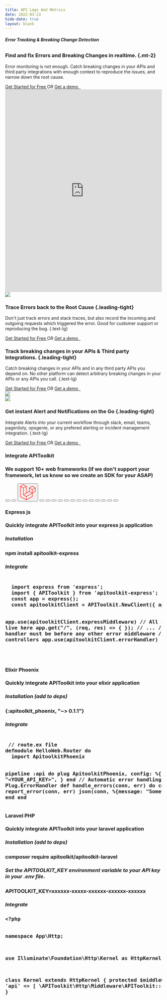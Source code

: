 ```yaml
---
title: API Logs And Metrics
date: 2022-03-23
hide-date: true
layout: blank
---
```


<section  class="mt-28 text-center home-feature-image-div text-center w-full max-w-full aspect-auto" >
<div class="max-w-4xl inline-block text-left  text-xl sm:text-2xl">

###### <span class="bg-amber-300 px-2 rounded-md"><strong class="drop-shadow-md">Error Tracking & Breaking Change Detection </strong></span>

### Find and fix Errors and Breaking Changes in realtime. {.mt-2}

Error monitoring is not enough. Catch breaking changes in your APIs and third party integrations with enough context to reproduce the issues, and narrow down the root cause.

<div class="space-y-2 text-sm sm:pt-1 not-prose" id="waitlist-form-1">
    <a href="https://app.apitoolkit.io" class="drop-shadow hover:drop-shadow-lg transition-all rounded-md hover:bg-yellow-300 bg-amber-300 text-black border border-amber-400 font-semibold inline-block px-4 py-2 mt-2 sm:mt-0 hs-init hs-inview">
    Get Started for Free
    </a>
    <span class="inline-block px-5"> OR </span>
    <a href="https://calendar.app.google/1a4HG5GZYv1sjjZG6" target="_blank" class="drop-shadow rounded-md border border-gray-200 bg-gray-100 hover:bg-gray-200 text-xs text-gray-900 inline-block px-4 py-2 sm:ml-1 mt-2 sm:mt-0 hs-init hs-inview">
    Get a demo &nbsp;
    </a>
</div>

<!-- <video class="w-full max-w-4xl" loop autoplay muted playsinline> -->
<!--     <source src='/assets/video/log_explorer.mp4' type='video/mp4'> -->
<!--     Your browser does not support the video tag. -->
<!-- </video> -->
<iframe width="100%" height="650" class="max-w-4xl mt-12 rounded-xl overflow-hidden drop-shadow-lg" src="https://www.youtube.com/embed/4F4l-hjpUfs?si=u3wPO62k38pc-L0q" title="YouTube video player" frameborder="0" allow="accelerometer; autoplay; clipboard-write; encrypted-media; gyroscope; picture-in-picture; web-share" allowfullscreen></iframe>

</div>
</section>

<section  class="py-28 text-center text-center w-full max-w-full aspect-auto" >
<div class="max-w-6xl inline-block text-left  text-xl sm:text-2xl prose prose-lg space-y-16">

<div class="grid grid-cols-5 gap-8 justify-center items-center">
    <img src="log_explorer_error.png" class="w-full col-span-3 drop-shadow-lg border border-gray-200 rounded-md"/> 
    <div class="space-y-3 col-span-2">

### Trace Errors back to the Root Cause {.leading-tight}

Don't just track errors and stack traces, but also record the incoming and outgoing requests which triggered the error. Good for customer support or reproducing the bug.
{.text-lg}

<div class="space-y-2 text-sm sm:pt-1 not-prose" id="waitlist-form-1">
    <a href="https://app.apitoolkit.io" class="drop-shadow hover:drop-shadow-lg transition-all rounded-md hover:bg-yellow-300 bg-amber-300 text-black border border-amber-400 font-semibold inline-block px-4 py-2 mt-2 sm:mt-0 hs-init hs-inview">
    Get Started for Free
    </a>
    <span class="inline-block px-5"> OR </span>
    <a href="https://calendar.app.google/1a4HG5GZYv1sjjZG6" target="_blank" class="drop-shadow rounded-md border border-gray-200 bg-gray-100 hover:bg-gray-200 text-xs text-gray-900 inline-block px-4 py-2 sm:ml-1 mt-2 sm:mt-0 hs-init hs-inview">
    Get a demo &nbsp;
    </a>
</div>

</div>
</div>

<div class="grid grid-cols-5 gap-8 justify-center items-center">
    <div class="space-y-3 col-span-2">

### Track breaking changes in your APIs & Third party Integrations. {.leading-tight}

Catch breaking changes in your APIs and in any third party APIs you depend on. No other platform can detect arbitrary breaking changes in your APIs or any APIs you call.
{.text-lg}

<div class="space-y-2 text-sm sm:pt-1 not-prose" id="waitlist-form-1">
    <a href="https://app.apitoolkit.io" class="drop-shadow hover:drop-shadow-lg transition-all rounded-md hover:bg-yellow-300 bg-amber-300 text-black border border-amber-400 font-semibold inline-block px-4 py-2 mt-2 sm:mt-0 hs-init hs-inview">
    Get Started for Free
    </a>
    <span class="inline-block px-5"> OR </span>
    <a href="https://calendar.app.google/1a4HG5GZYv1sjjZG6" target="_blank" class="drop-shadow rounded-md border border-gray-200 bg-gray-100 hover:bg-gray-200 text-xs text-gray-900 inline-block px-4 py-2 sm:ml-1 mt-2 sm:mt-0 hs-init hs-inview">
    Get a demo &nbsp;
    </a>
</div>
</div>
<img src="changes_details.png" class="w-full col-span-3 drop-shadow-lg border border-gray-200 rounded-md"/> 
</div>

<div class="grid grid-cols-5 gap-8 justify-center items-center">
    <img src="apitoolkit_slack.png" class="w-full col-span-3 drop-shadow-lg border border-gray-200 rounded-md"/> 
    <div class="space-y-3 col-span-2">

### Get instant Alert and Notifications on the Go {.leading-tight}

Integrate Alerts into your current workflow through slack, email, teams, pagerduty, opsgenie, or any prefered alerting or incident management integration.
{.text-lg}

<div class="space-y-2 text-sm sm:pt-1 not-prose" id="waitlist-form-1">
    <a href="https://app.apitoolkit.io" class="drop-shadow hover:drop-shadow-lg transition-all rounded-md hover:bg-yellow-300 bg-amber-300 text-black border border-amber-400 font-semibold inline-block px-4 py-2 mt-2 sm:mt-0 hs-init hs-inview">
    Get Started for Free
    </a>
    <span class="inline-block px-5"> OR </span>
    <a href="https://calendar.app.google/1a4HG5GZYv1sjjZG6" target="_blank" class="drop-shadow rounded-md border border-gray-200 bg-gray-100 hover:bg-gray-200 text-xs text-gray-900 inline-block px-4 py-2 sm:ml-1 mt-2 sm:mt-0 hs-init hs-inview">
    Get a demo &nbsp;
    </a>
</div>

</div>
  <section class="width-control mx-auto w-full">
    <div class="flex flex-col gap-2 w-full">
      <h3 class="text-[#2E3238] self-center text-2xl md:text-[49px] font-bold leading-[1.14] mb-[0] tracking-tight">
        Integrate APIToolkit<h3>
          <p class="text-gray-600 mx-auto text-center text-base font-normal max-w-2xl">
            We support 10+ web frameworks (if we don't support your framework, let us know so we create an SDK for your
            ASAP)
          </p>
          <div class="flex w-full mt-8">
            <div class="grid grid-cols-2 sm:grid-cols-3 md:grid-cols-4 gap-4 items-center h-max mt-4">
              <button class="border shadow rounded-lg p-4 w-28 h-28 int_active int_btn" id="express_btn" title="expressjs"
                onclick="integrationTabs(event)">
                <svg viewBox="0 0 128 128"><path
                    d="M126.67 98.44c-4.56 1.16-7.38.05-9.91-3.75-5.68-8.51-11.95-16.63-18-24.9-.78-1.07-1.59-2.12-2.6-3.45C89 76 81.85 85.2 75.14 94.77c-2.4 3.42-4.92 4.91-9.4 3.7l26.92-36.13L67.6 29.71c4.31-.84 7.29-.41 9.93 3.45 5.83 8.52 12.26 16.63 18.67 25.21 6.45-8.55 12.8-16.67 18.8-25.11 2.41-3.42 5-4.72 9.33-3.46-3.28 4.35-6.49 8.63-9.72 12.88-4.36 5.73-8.64 11.53-13.16 17.14-1.61 2-1.35 3.3.09 5.19C109.9 76 118.16 87.1 126.67 98.44zM1.33 61.74c.72-3.61 1.2-7.29 2.2-10.83 6-21.43 30.6-30.34 47.5-17.06C60.93 41.64 63.39 52.62 62.9 65H7.1c-.84 22.21 15.15 35.62 35.53 28.78 7.15-2.4 11.36-8 13.47-15 1.07-3.51 2.84-4.06 6.14-3.06-1.69 8.76-5.52 16.08-13.52 20.66-12 6.86-29.13 4.64-38.14-4.89C5.26 85.89 3 78.92 2 71.39c-.15-1.2-.46-2.38-.7-3.57q.03-3.04.03-6.08zm5.87-1.49h50.43c-.33-16.06-10.33-27.47-24-27.57-15-.12-25.78 11.02-26.43 27.57z" />
</svg>
              </button>
              <button class="border shadow rounded-lg p-4 w-28 h-28 int_btn" id="phoenix_btn" title="phoenix"
                onclick="integrationTabs(event)">
                <svg viewBox="0 0 128 128"><path fill-rule="evenodd" clip-rule="evenodd" fill="#F05323"
                    d="M27.216 20.304c.864.38 1.807.322 2.71.432 6.884.834 12.467 4.156 17.314 8.928 3.96 3.899 7.384 8.27 11.011 12.462 2.97 3.434 6.152 6.628 10.012 9.075 4.074 2.579 8.502 4.015 13.335 4.138.173.004.342.012.513.023.015.001.026.042.081.143-1.798 1.248-3.752 2.167-5.886 2.67-4.824 1.136-9.183.176-13-3.032-1.066-.896-2.092-1.845-3.184-2.708-1.711-1.356-3.663-2.064-5.869-1.801-3.097.371-4.782 2.714-4.062 5.76 1.125 4.757 3.853 8.483 7.666 11.459 4.113 3.21 8.834 4.958 13.958 5.681 5.083.715 10.144.707 15.118-.789.325-.099.644-.135.805.229.151.348-.226.411-.396.55-1.172.946-2.334 1.904-3.544 2.803-4.375 3.243-9.29 5.114-14.714 5.512-3.93.286-7.36-1.083-10.4-3.522-2.396-1.919-4.262-4.332-6.23-6.65-1.639-1.929-3.263-3.869-4.914-5.786-1.022-1.187-2.116-2.305-3.411-3.207-2.041-1.417-4.276-1.899-6.722-1.409-3.333.668-5.152 3.429-4.255 6.728 1.946 7.153 6.49 11.612 13.845 13.067.208.041.466-.035.631.28-3.797.776-7.514.581-11.16-.615-7.354-2.415-13.289-6.619-16.902-13.66-2.258-4.398-3.212-9.132-3.445-14.036-.15-3.151-.032-6.32-.52-9.449-.578-3.696-1.465-7.296-3.616-10.452-2.424-3.558-5.762-5.375-10.097-5.287-.51.01-1.021.002-1.546.002-.005-.355.288-.423.468-.558 3.608-2.704 7.779-4.175 12.039-5.428 2.403-.707 4.868-1.121 7.359-1.379.181-.019.411.069.521-.174h6.487zm-12.175 5.279c.925.978 1.899 1.657 3.154 1.844 1.537.229 3.127-.612 3.65-1.905.365-.9.321-.962-.619-.888-.508.039-1.018.064-1.525.121-1.537.17-3.071.362-4.66.828z"></path><path fill-rule="evenodd" clip-rule="evenodd" fill="#F15524"
                    d="M127.923 80.218c-1.112.447-2.148 1.072-3.376 1.25-2.965.43-5.646-.118-7.922-2.167-.422-.379-.852-.756-1.231-1.174-1.862-2.049-4.166-3.189-6.921-3.433-.216-.019-.431-.08-.677-.126 2.675-2.362 7.299-2.821 10.673-1.1 1.39.71 2.554 1.699 3.595 2.831 1.628 1.772 3.55 3.056 5.859 3.745v.174zm-44.38 27.479c-.315-.331-.77-.286-1.157-.414-2.234-.74-4.114-1.999-5.72-3.708-3.089-3.29-4.574-4.292-8.591-5.874.113-.255.346-.226.562-.231 1.967-.056 3.916.083 5.83.561 3.561.892 6.303 2.921 8.14 6.096.728 1.258 1.572 2.354 2.813 3.12.173.108.327.227.344.451l-2.221-.001zm-5.652-11.363c-1.229-.315-2.377-.592-3.514-.907-3.729-1.03-7.487-.791-11.252-.28-1.941.262-3.878.563-5.827.764-5.938.613-11.449-.808-16.608-3.685-5.142-2.868-9.702-6.435-13.169-11.27-.264-.369-.512-.749-.763-1.128-.078-.117-.143-.243-.231-.394.418-.18.661.142.925.287 2.756 1.521 5.457 3.141 8.469 4.146 5.317 1.773 10.577 1.829 15.816-.313 2.525-1.033 5.072-1.187 7.568.142.233.124.543.178.657.514-1.101.293-2.192.555-3.265.878-.94.283-1.734.764-1.814 1.888-.068.938.452 1.619 1.64 2.135 2.418 1.048 4.98 1.312 7.579 1.352 2.979.046 5.881.456 8.632 1.684 1.572.702 2.958 1.681 4.29 2.746.426.34.741.759.867 1.441zm32.327-38.96c-.247-.521-.389-.826-.535-1.127-2.335-4.841-6.256-6.668-11.447-5.266-2.38.643-4.698 1.556-7.163 1.832-11.789 1.324-21.997-1.699-29.903-10.972-.219-.258-.716-.631-.495-.862.377-.395.67.207.949.403 6.046 4.277 12.729 6.282 20.146 5.701 3.334-.263 6.524-1.176 9.713-2.122 2.819-.836 5.675-1.422 8.646-.817 6.453 1.313 10.411 6.384 10.089 13.23zM80.66 82.615c.113-.049.185-.089.262-.112 2.92-.894 5.186-2.756 7.268-4.893 2.041-2.093 3.946-4.322 6.16-6.251 4.704-4.1 10.1-5.302 16.118-3.94 1.502.34 2.749 1.059 3.847 2.077-1.195-.092-2.253-.119-3.299-.262-2.123-.292-3.851.427-5.285 1.947a229.136 229.136 0 00-3.414 3.693c-4.105 4.544-9.348 6.776-15.308 7.557-1.806.235-3.612.416-5.438.365-.262-.005-.551.089-.911-.181zm26.951-18.425c-1.039.222-1.82-.132-2.6-.258-4.854-.785-9.321-.01-13.534 2.671-6.398 4.07-13.373 4.74-20.649 2.957-.877-.216-1.757-.525-2.659-1.239 1.022-.059 1.806.172 2.595.287 3.68.538 6.973-.469 10.012-2.483 2.469-1.636 5.023-3.117 7.831-4.086 5.458-1.877 10.891-2.157 16.239.425.918.441 1.8.946 2.765 1.726z"></path> <path fill-rule="evenodd" clip-rule="evenodd" fill="#F15524"
                    d="M84.314 41.491c-2.881 1.649-5.792 2.001-8.819 1.796-8.64-.583-15.498-4.728-21.449-10.698-.181-.181-.426-.385-.327-.648.114-.313.448-.148.676-.147 5.767.009 11.056 1.456 15.582 5.202.941.778 1.922 1.509 2.899 2.242 2.981 2.237 6.305 3.022 9.971 2.316.42-.079.837-.116 1.467-.063z"> </path></svg>
              </button>
              <button class="border shadow rounded-lg p-4 w-28 h-28 int_btn flex items-center justify-center"
                id="laravel_btn" title="Laravel" onclick="integrationTabs(event)">
                <svg width="50" height="52" viewBox="0 0 50 52" xmlns="http://www.w3.org/2000/svg"> <path
                    d="M49.626 11.564a.809.809 0 0 1 .028.209v10.972a.8.8 0 0 1-.402.694l-9.209 5.302V39.25c0 .286-.152.55-.4.694L20.42 51.01c-.044.025-.092.041-.14.058-.018.006-.035.017-.054.022a.805.805 0 0 1-.41 0c-.022-.006-.042-.018-.063-.026-.044-.016-.09-.03-.132-.054L.402 39.944A.801.801 0 0 1 0 39.25V6.334c0-.072.01-.142.028-.21.006-.023.02-.044.028-.067.015-.042.029-.085.051-.124.015-.026.037-.047.055-.071.023-.032.044-.065.071-.093.023-.023.053-.04.079-.06.029-.024.055-.05.088-.069h.001l9.61-5.533a.802.802 0 0 1 .8 0l9.61 5.533h.002c.032.02.059.045.088.068.026.02.055.038.078.06.028.029.048.062.072.094.017.024.04.045.054.071.023.04.036.082.052.124.008.023.022.044.028.068a.809.809 0 0 1 .028.209v20.559l8.008-4.611v-10.51c0-.07.01-.141.028-.208.007-.024.02-.045.028-.068.016-.042.03-.085.052-.124.015-.026.037-.047.054-.071.024-.032.044-.065.072-.093.023-.023.052-.04.078-.06.03-.024.056-.05.088-.069h.001l9.611-5.533a.801.801 0 0 1 .8 0l9.61 5.533c.034.02.06.045.09.068.025.02.054.038.077.06.028.029.048.062.072.094.018.024.04.045.054.071.023.039.036.082.052.124.009.023.022.044.028.068zm-1.574 10.718v-9.124l-3.363 1.936-4.646 2.675v9.124l8.01-4.611zm-9.61 16.505v-9.13l-4.57 2.61-13.05 7.448v9.216l17.62-10.144zM1.602 7.719v31.068L19.22 48.93v-9.214l-9.204-5.209-.003-.002-.004-.002c-.031-.018-.057-.044-.086-.066-.025-.02-.054-.036-.076-.058l-.002-.003c-.026-.025-.044-.056-.066-.084-.02-.027-.044-.05-.06-.078l-.001-.003c-.018-.03-.029-.066-.042-.1-.013-.03-.03-.058-.038-.09v-.001c-.01-.038-.012-.078-.016-.117-.004-.03-.012-.06-.012-.09v-.002-21.481L4.965 9.654 1.602 7.72zm8.81-5.994L2.405 6.334l8.005 4.609 8.006-4.61-8.006-4.608zm4.164 28.764l4.645-2.674V7.719l-3.363 1.936-4.646 2.675v20.096l3.364-1.937zM39.243 7.164l-8.006 4.609 8.006 4.609 8.005-4.61-8.005-4.608zm-.801 10.605l-4.646-2.675-3.363-1.936v9.124l4.645 2.674 3.364 1.937v-9.124zM20.02 38.33l11.743-6.704 5.87-3.35-8-4.606-9.211 5.303-8.395 4.833 7.993 4.524z"
                    fill="#FF2D20" fill-rule="evenodd" /></svg>
              </button>
              <button class="border shadow rounded-lg p-4 w-28 h-28 int_btn flex just-center items-center" id="net_btn"
                title="dot net" onclick="integrationTabs(event)">
                <img src="/assets/img/framework-logos/net-logo.png" alt="" class="w-full" />
              </button>
              <button class="border shadow rounded-lg p-4 w-28 h-28 int_btn flex just-center items-center" id="django_btn"
                onclick="integrationTabs(event)">
                <img src="/assets/img/framework-logos/django-logo.png" alt="" class="w-full" />
              </button>
              <button class="border shadow rounded-lg p-4 w-28 h-28 int_btn flex just-center items-center" id="fast_btn"
                onclick="integrationTabs(event)">
                <img src="/assets/img/framework-logos/fastapi-logo.png" alt="" class="w-full" />
              </button>
              <button class="border shadow rounded-lg p-4 w-28 h-28 int_btn flex just-center items-center" id="flask_btn"
                onclick="integrationTabs(event)">
                <img src="/assets/img/framework-logos/flask-logo.png" alt="" class="w-full" />
              </button>
              <button class="border shadow rounded-lg p-4 w-28 h-28 int_btn flex just-center items-center" id="gin_btn"
                onclick="integrationTabs(event)">
                <img src="/assets/img/framework-logos/gin-logo.png" alt="" class="w-full" />
              </button>
              <button class="border shadow rounded-lg p-4 w-28 h-28 int_btn flex just-center items-center" id="fiber_btn"
                onclick="integrationTabs(event)">
                <img src="/assets/img/framework-logos/fiber-logo.png" alt="" class="w-full" />
              </button>
              <button class="border shadow rounded-lg p-4 w-28 h-28 int_btn flex just-center items-center" id="adonis_btn"
                onclick="integrationTabs(event)">
                <img src="/assets/img/framework-logos/adonis-logo.png" alt="" class="w-full" />
              </button>
              <button class="border shadow rounded-lg p-4 w-28 h-28 int_btn flex just-center items-center" id="fastify_btn"
                onclick="integrationTabs(event)">
                <img src="/assets/img/framework-logos/fastify-logo.png" alt="" class="w-full" />
              </button>
              <button class="border shadow rounded-lg p-4 w-28 h-28 int_btn flex just-center items-center" id="nestjs_btn"
                onclick="integrationTabs(event)">
                <img src="/assets/img/framework-logos/nestjs-logo.png" alt="" class="w-full" />
              </button>
              <button class="border shadow rounded-lg p-4 w-28 h-28 int_btn flex just-center items-center" id="mux_btn"
                onclick="integrationTabs(event)">
                <img src="/assets/img/framework-logos/mux-logo.png" alt="" class="w-full" />
              </button>
              <button class="border shadow rounded-lg p-4 w-28 h-28 int_btn flex just-center items-center" id="symfony_btn"
                onclick="integrationTabs(event)">
                <img src="/assets/img/framework-logos/symfony-logo.png" alt="" class="w-full" />
              </button>
              <button class="border shadow rounded-lg p-4 w-28 h-28 int_btn flex just-center items-center" id="slim_btn"
                onclick="integrationTabs(event)">
                <img src="/assets/img/framework-logos/slim-logo.png" alt="" class="w-full" />
              </button>
              <button class="border shadow rounded-lg p-4 w-28 h-28 int_btn flex just-center items-center" id="go_btn"
                onclick="integrationTabs(event)">
                <img src="/assets/img/framework-logos/go-logo.png" alt="" class="w-full" />
              </button>
            </div>
            <div class="flex flex-col w-1/2 px-8 m-0 py-0">
              <!-- express -->
              <div id="express_btn_content" class="int_content">
                <h4 class="text-[#2E3238]">Express js</h4>
                <p class="text-sm text-gray-600 font-normal">Quickly integrate APIToolkit into your express js application
                </p>
                <div class="flex flex-col gap-1 mt-2">
                  <h5 class="text-base text-[#2E3238] font-medium">Installation</h5>
                  <div class="bg-slate-700 text-white rounded-lg px-4 py-2 text-sm font-normal">
                    npm install apitoolkit-express
                  </div>
                </div>
                <div class="mt-2">
                  <h5 class="text-base text-[#2E3238] font-medium mb-1">Integrate</h5>
                  <pre class="p-0 m-0 w-full"><div class="w-full overflow-x-scroll px-4 pb-4 text-sm hljs language-javascript atom-one-dark code_example">
  import express from 'express';
  import { APIToolkit } from 'apitoolkit-express';
  const app = express();
  const apitoolkitClient = APIToolkit.NewClient({ apiKey: '&lt;API-KEY&gt;' });
  
  app.use(apitoolkitClient.expressMiddleware)
  // All controllers should live here
  app.get("/", (req, res) => {
  });
  // ...
  // The error handler must be before any other error middleware
  // and after all controllers
  app.use(apitoolkitClient.errorHandler)
  <div></pre>
                </div>
              </div>
              <!--- elixir -->
              <div id="phoenix_btn_content" class="int_content hidden">
                <h4 class="text-[#2E3238]">Elixir Phoenix</h4>
                <p class="text-sm text-gray-600 font-normal">Quickly integrate APIToolkit into your elixir application
                </p>
                <div class="flex flex-col gap-1 mt-2">
                  <h5 class="text-base text-[#2E3238] font-medium">Installation (add to deps)</h5>
                  <div class="bg-slate-700 text-white rounded-lg px-4 py-2 text-sm font-normal">
                    {:apitoolkit_phoenix, "~> 0.1.1"}
                  </div>
                </div>
                <div class="mt-2">
                  <h5 class="text-base text-[#2E3238] font-medium mb-1">Integrate</h5>
                  <pre class="p-0 m-0 w-full"><div class="w-full overflow-x-scroll px-4 pb-4 text-sm hljs language-javascript atom-one-dark code_example">
 // route.ex file                   
defmodule HelloWeb.Router do
  import ApitoolkitPhoenix

pipeline :api do
plug ApitoolkitPhoenix,
config: %{
api_key: "&lt;YOUR_API_KEY&gt;",
}
end
// Automatic error handling
@impl Plug.ErrorHandler
def handle_errors(conn, err) do
conn = report_error(conn, err)
json(conn, %{message: "Something went wrong"})
end
end <div></pre>

</div>
</div>

<!--laravel-->

<div id="laravel_btn_content" class="int_content hidden">
  <h4 class="text-[#2E3238]">Laravel PHP</h4>
  <p class="text-sm text-gray-600 font-normal">Quickly integrate APIToolkit into your laravel application
  </p>
  <div class="flex flex-col gap-1 mt-2">
    <h5 class="text-base text-[#2E3238] font-medium">Installation (add to deps)</h5>
    <div class="bg-slate-700 text-white rounded-lg px-4 py-2 text-sm font-normal">
      composer require apitoolkit/apitoolkit-laravel
    </div>
    <h5 class="text-base text-[#2E3238] font-normal">Set the <strong>APITOOLKIT_KEY</strong> environment variable to your API key in your .env file.</h5>
    <div class="bg-slate-700 text-white rounded-lg px-4 py-2 text-sm font-normal">
      APITOOLKIT_KEY=xxxxxx-xxxxx-xxxxxx-xxxxxx-xxxxxx
    </div>
  </div>
  <div class="mt-2">
    <h5 class="text-base text-[#2E3238] font-medium mb-1">Integrate</h5>
    <pre class="p-0 m-0 w-full"><div class="w-full overflow-x-scroll px-4 pb-4 text-sm hljs atom-one-dark code_example">&lt;?php

namespace App\Http;

use Illuminate\Foundation\Http\Kernel as HttpKernel;

class Kernel extends HttpKernel
{
protected $middlewareGroups = [
'api' => [
\APIToolkit\Http\Middleware\APIToolkit::class,
],
];
}<div></pre>

  </div>
</div>
              <!--end div for code examples container-->
            </div>
          </div>

  </section>

</section>
<script>
    function integrationTabs(event) {
    const id = event.currentTarget.id
    const btns = document.querySelectorAll(".int_btn")
    btns.forEach(btn => btn.classList.remove("int_active"))
    event.currentTarget.classList.add("int_active")
    const contents = document.querySelectorAll(".int_content")
    contents.forEach(content => content.classList.add("hidden"))
    document.getElementById(id + "_content").classList.remove("hidden")
  }
document.addEventListener('DOMContentLoaded', (event) => {
  document.querySelectorAll('.code_example').forEach((block) => {
    hljs.highlightBlock(block);
  });
});
</script>
